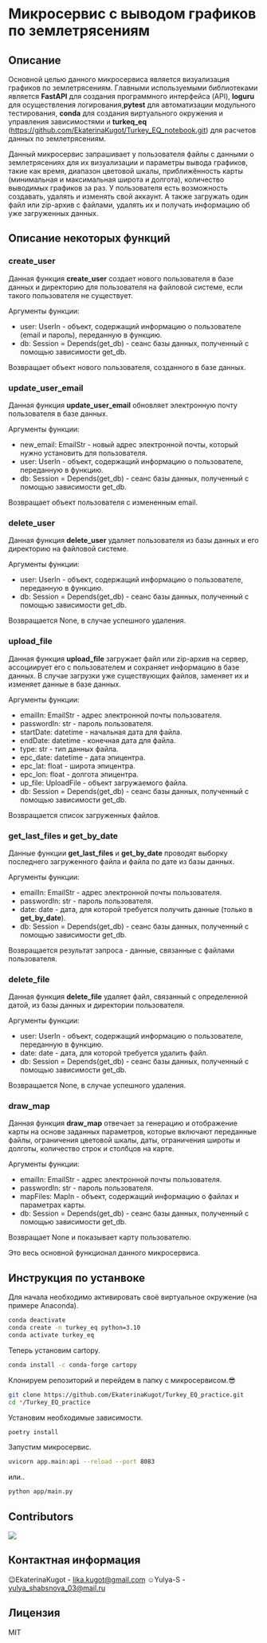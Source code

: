 # Микросервис с выводом графиков по землетрясениям

## Описание
Основной целью данного микросервиса является визуализация графиков по землетрясениям. Главными используемыми библиотеками является **FastAPI** для создания программного интерфейса (API), **loguru** для осуществления логирования,**pytest** для автоматизации модульного тестирования, **conda** для создания виртуального окружения и управления зависимостями и **turkeq_eq** (https://github.com/EkaterinaKugot/Turkey_EQ_notebook.git) для расчетов данных по землетрясениям.

Данный микросервис запрашивает у пользователя файлы с данными о землетрясениях для их визуализации и параметры вывода графиков, такие как время, диапазон цветовой шкалы, приближённость карты (минимальная и максимальная широта и долгота), количество выводимых графиков за раз. У пользователя есть возможность создавать, удалять и изменять свой аккаунт. А также загружать один файл или zip-архив с файлами, удалять их и получать информацию об уже загруженных данных.

## Описание некоторых функций
### create_user
Данная функция **create_user** создает нового пользователя в базе данных и директорию для пользователя на файловой системе, если такого пользователя не существует.

Аргументы функции:

- user: UserIn - объект, содержащий информацию о пользователе (email и пароль), переданную в функцию.
- db: Session = Depends(get_db) - сеанс базы данных, полученный с помощью зависимости get_db.

Возвращает объект нового пользователя, созданного в базе данных.

### update_user_email
Данная функция **update_user_email** обновляет электронную почту пользователя в базе данных.

Аргументы функции:

- new_email: EmailStr - новый адрес электронной почты, который нужно установить для пользователя.
- user: UserIn - объект, содержащий информацию о пользователе, переданную в функцию.
- db: Session = Depends(get_db) - сеанс базы данных, полученный с помощью зависимости get_db.

Возвращает объект пользователя с измененным email.

### delete_user
Данная функция **delete_user** удаляет пользователя из базы данных и его директорию на файловой системе.

Аргументы функции:

- user: UserIn - объект, содержащий информацию о пользователе, переданную в функцию.
- db: Session = Depends(get_db) - сеанс базы данных, полученный с помощью зависимости get_db.

Возвращается None, в случае успешного удаления.

### upload_file
Данная функция **upload_file** загружает файл или zip-архив на сервер, ассоциирует его с пользователем и сохраняет информацию в базе данных. В случае загрузки уже существующих файлов, заменяет их и изменяет данные в базе данных. 

Аргументы функции:

- emailIn: EmailStr - адрес электронной почты пользователя.
- passwordIn: str - пароль пользователя.
- startDate: datetime - начальная дата для файла.
- endDate: datetime - конечная дата для файла.
- type: str - тип данных файла.
- epc_date: datetime - дата эпицентра.
- epc_lat: float - широта эпицентра.
- epc_lon: float - долгота эпицентра.
- up_file: UploadFile - объект загружаемого файла.
- db: Session = Depends(get_db) - сеанс базы данных, полученный с помощью зависимости get_db.

Возвращается список загруженных файлов.

### get_last_files и get_by_date
Данные функции **get_last_files** и **get_by_date** проводят выборку последнего загруженного файла и файла по дате из базы данных.

Аргументы функции:

- emailIn: EmailStr - адрес электронной почты пользователя.
- passwordIn: str - пароль пользователя.
- date: date -  дата, для которой требуется получить данные (только в **get_by_date**).
- db: Session = Depends(get_db) - сеанс базы данных, полученный с помощью зависимости get_db.

Возвращается результат запроса - данные, связанные с файлами пользователя.

### delete_file
Данная функция **delete_file** удаляет файл, связанный с определенной датой, из базы данных и директории пользователя.

Аргументы функции:

- user: UserIn - объект, содержащий информацию о пользователе, переданную в функцию.
- date: date - дата, для которой требуется удалить файл.
- db: Session = Depends(get_db) - сеанс базы данных, полученный с помощью зависимости get_db.

Возвращается None, в случае успешного удаления.

### draw_map
Данная функция **draw_map** отвечает за генерацию и отображение карты на основе заданных параметров, которые включают переданные файлы, ограничения цветовой шкалы, даты, ограничения широты и долготы, количество строк и столбцов на карте.

Аргументы функции:

- emailIn: EmailStr - адрес электронной почты пользователя.
- passwordIn: str - пароль пользователя.
- mapFiles: MapIn - объект, содержащий информацию о файлах и параметрах карты.
- db: Session = Depends(get_db) - сеанс базы данных, полученный с помощью зависимости get_db.

Возвращает None и показывает карту пользователю.

Это весь основной функционал данного микросервиса.  

## Инструкция по устанвоке
Для начала необходимо активировать своё виртуальное окружение (на примере Anaconda).
```bash
conda deactivate
conda create -n turkey_eq python=3.10
conda activate turkey_eq
```

Теперь установим cartopy.
```bash
conda install -c conda-forge cartopy
```

Клонируем репозиторий и перейдем в папку с микросервисом.:sunglasses:
```bash
git clone https://github.com/EkaterinaKugot/Turkey_EQ_practice.git
cd */Turkey_EQ_practice
```

Установим необходимые зависимости.
```bash
poetry install
```

Запустим микросервис.
```bash
uvicorn app.main:api --reload --port 8083
```

или..
```bash
python app/main.py
```

## Contributors
<a href="https://github.com/EkaterinaKugot/Turkey_EQ_practice/graphs/contributors">
  <img src="https://contrib.rocks/image?repo=EkaterinaKugot/Turkey_EQ_practice" />
</a>

## Контактная информация
:wink:EkaterinaKugot - lika.kugot@gmail.com 
:relaxed:Yulya-S - yulya_shabsnova_03@mail.ru

## Лицензия
MIT

